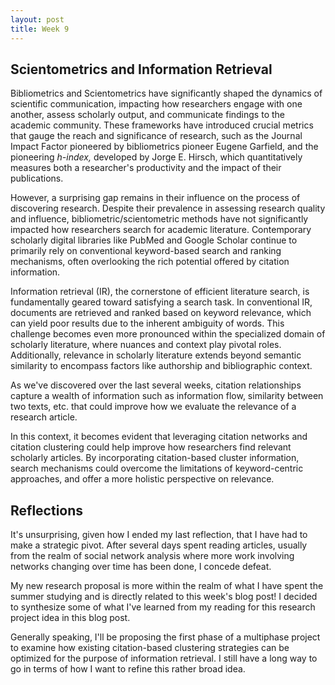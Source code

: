 ```yaml
---
layout: post
title: Week 9
---
```


## Scientometrics and Information Retrieval

Bibliometrics and Scientometrics have significantly shaped the dynamics of scientific communication, impacting how researchers engage with one another, assess scholarly output, and communicate findings to the academic community. These frameworks have introduced crucial metrics that gauge the reach and significance of research, such as the Journal Impact Factor pioneered by bibliometrics pioneer Eugene Garfield, and the pioneering _h-index,_ developed by Jorge E. Hirsch, which quantitatively measures both a researcher's productivity and the impact of their publications.

However, a surprising gap remains in their influence on the  process of discovering research. Despite their prevalence in assessing research quality and influence, bibliometric/scientometric methods have not significantly impacted how researchers search for academic literature. Contemporary scholarly digital libraries like PubMed and Google Scholar continue to primarily rely on conventional keyword-based search and ranking mechanisms, often overlooking the rich potential offered by citation information.

Information retrieval (IR), the cornerstone of efficient literature search, is fundamentally geared toward satisfying a search task. In conventional IR, documents are retrieved and ranked based on keyword relevance, which can yield poor results due to the inherent ambiguity of words. This challenge becomes even more pronounced within the specialized domain of scholarly literature, where nuances and context play pivotal roles. Additionally, relevance in scholarly literature extends beyond semantic similarity to encompass factors like authorship and bibliographic context.

As we've discovered over the last several weeks, citation relationships capture a wealth of information such as information flow, similarity between two texts, etc. that could improve how we evaluate the relevance of a research article. 

In this context, it becomes evident that leveraging citation networks and citation clustering could help improve how researchers find relevant scholarly articles. By incorporating citation-based cluster information, search mechanisms could overcome the limitations of keyword-centric approaches, and offer a more holistic perspective on relevance.

## Reflections

It's unsurprising, given how I ended my last reflection, that I have had to make a strategic pivot. After several days spent reading articles, usually from the realm of social network analysis where more work involving networks changing over time has been done, I concede defeat.

My new research proposal is more within the realm of what I have spent the summer studying and is directly related to this week's blog post! I decided to synthesize some of what I've learned from my reading for this research project idea in this blog post. 

Generally speaking, I'll be proposing the first phase of a multiphase project to examine how existing citation-based clustering strategies can be optimized for the purpose of information retrieval. I still have a long way to go in terms of how I want to refine this rather broad idea. 







